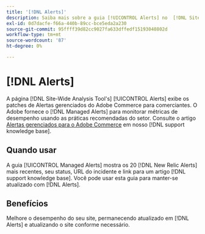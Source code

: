 ```yaml
---
title: '[!DNL Alerts]'
description: Saiba mais sobre a guia [!UICONTROL Alerts] no  [!DNL Site-Wide Analysis Tool], quando usá-la e seus benefícios.
exl-id: 0d7dacfe-f66a-440b-89cc-bce5eda2a230
source-git-commit: 95ffff39d82cc9027fa633dffedf15193040802d
workflow-type: tm+mt
source-wordcount: '87'
ht-degree: 0%

---
```


# [!DNL Alerts]

A página [!DNL Site-Wide Analysis Tool's] [!UICONTROL Alerts] exibe os patches de Alertas gerenciados do Adobe Commerce para comerciantes. O Adobe fornece o [!DNL Managed Alerts] para monitorar métricas de desempenho usando as práticas recomendadas do setor. Consulte o artigo [Alertas gerenciados para o Adobe Commerce](https://support.magento.com/hc/en-us/articles/360045806832-Managed-alerts-for-Adobe-Commerce) em nosso [!DNL support knowledge base].

## Quando usar

A guia [!UICONTROL Managed Alerts] mostra os 20 [!DNL New Relic Alerts] mais recentes, seu status, URL do incidente e link para um artigo [!DNL support knowledge base]. Você pode usar esta guia para manter-se atualizado com [!DNL Alerts].

## Benefícios

Melhore o desempenho do seu site, permanecendo atualizado em [!DNL Alerts] e atualizando o site conforme necessário.
